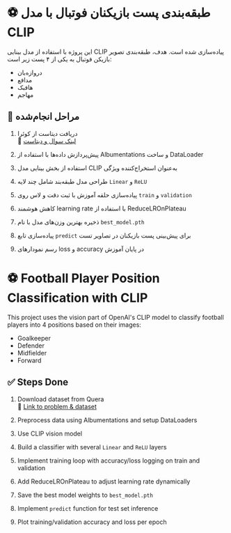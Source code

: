 # ⚽️ طبقه‌بندی پست بازیکنان فوتبال با مدل CLIP

این پروژه با استفاده از مدل بینایی CLIP پیاده‌سازی شده است. هدف، طبقه‌بندی تصویر بازیکن فوتبال به یکی از ۴ پست زیر است:

- دروازه‌بان
- مدافع
- هافبک
- مهاجم

## 📌 مراحل انجام‌شده

1. دریافت دیتاست از کوئرا  
   🔗 [لینک سوال و دیتاست](https://quera.org/problemset/292199?tab=description)

2. پیش‌پردازش داده‌ها با استفاده از Albumentations و ساخت DataLoader

3. استفاده از بخش بینایی مدل CLIP به‌عنوان استخراج‌کننده ویژگی 

4. طراحی مدل طبقه‌بند شامل چند لایه `Linear` و `ReLU`

5. پیاده‌سازی حلقه آموزش با ثبت دقت و لا‌س روی `train` و `validation`

6. کاهش هوشمند learning rate با استفاده از ReduceLROnPlateau

7. ذخیره بهترین وزن‌های مدل با نام `best_model.pth`

8. پیاده‌سازی تابع `predict` برای پیش‌بینی پست بازیکنان در تصاویر تست

9. رسم نمودارهای loss و accuracy در پایان آموزش


# ⚽️ Football Player Position Classification with CLIP

This project uses the vision part of OpenAI's CLIP model to classify football players into 4 positions based on their images:

- Goalkeeper
- Defender
- Midfielder
- Forward

## ✅ Steps Done

1. Download dataset from Quera  
   🔗 [Link to problem & dataset](https://quera.org/problemset/292199?tab=description)

2. Preprocess data using Albumentations and setup DataLoaders

3. Use CLIP vision model 

4. Build a classifier with several `Linear` and `ReLU` layers

5. Implement training loop with accuracy/loss logging on train and validation

6. Add ReduceLROnPlateau to adjust learning rate dynamically

7. Save the best model weights to `best_model.pth`

8. Implement `predict` function for test set inference

9. Plot training/validation accuracy and loss per epoch

